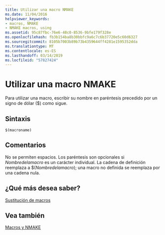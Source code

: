 ```yaml
---
title: Utilizar una macro NMAKE
ms.date: 11/04/2016
helpviewer_keywords:
- macros, NMAKE
- NMAKE macros, using
ms.assetid: 95c87fbc-76e6-48c0-8536-9bfe179f328e
ms.openlocfilehash: fb3b154ba8b30bbfc9a6c7c6b37720e5c60d6327
ms.sourcegitcommit: 8105b7003b89b73b4359644ff4281e1595352dda
ms.translationtype: MT
ms.contentlocale: es-ES
ms.lasthandoff: 03/14/2019
ms.locfileid: "57827424"
---
```

# <a name="using-an-nmake-macro"></a>Utilizar una macro NMAKE

Para utilizar una macro, escribir su nombre en paréntesis precedido por un signo de dólar ($) como sigue.

## <a name="syntax"></a>Sintaxis

```
$(macroname)
```

## <a name="remarks"></a>Comentarios

No se permiten espacios. Los paréntesis son opcionales si *Nombredelamacro* es un carácter individual. La cadena de definición reemplaza a $(*Nombredelamacro*); una macro no definida se reemplaza por una cadena nula.

## <a name="what-do-you-want-to-know-more-about"></a>¿Qué más desea saber?

[Sustitución de macros](macro-substitution.md)

## <a name="see-also"></a>Vea también

[Macros y NMAKE](macros-and-nmake.md)

